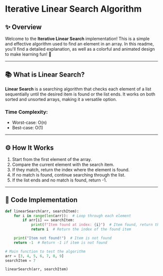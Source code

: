 # Iterative Linear Search Algorithm

## ✨ **Overview**

Welcome to the **Iterative Linear Search** implementation! This is a simple and effective algorithm used to find an element in an array. In this readme, you'll find a detailed explanation, as well as a colorful and animated design to make learning fun! 🚀

---

## 📚 **What is Linear Search?**

**Linear Search** is a searching algorithm that checks each element of a list sequentially until the desired item is found or the list ends. It works on both sorted and unsorted arrays, making it a versatile option.

### **Time Complexity:**
- Worst-case: O(n)
- Best-case: O(1)

---

## ⚙️ **How It Works**

1. Start from the first element of the array.
2. Compare the current element with the search item.
3. If they match, return the index where the element is found.
4. If no match is found, continue searching through the list.
5. If the list ends and no match is found, return -1.

---

## 📝 **Code Implementation** 

```python
def linearSearch(arr, searchItem):
    for i in range(len(arr)):  # Loop through each element
        if arr[i] == searchItem:
            print(f"Item found at index: {i}")  # Item found, return the index
            return i  # Return the index of the found item

    print("Item not found!")  # Item is not found
    return -1  # Return -1 if item is not found

# Main function to test the algorithm
arr = [3, 4, 5, 6, 7, 8, 9]  
searchItem = 7

linearSearch(arr, searchItem)
